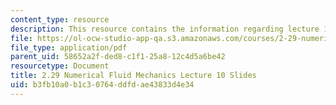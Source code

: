 ```yaml
---
content_type: resource
description: This resource contains the information regarding lecture 10 slides.
file: https://ol-ocw-studio-app-qa.s3.amazonaws.com/courses/2-29-numerical-fluid-mechanics-spring-2015/b3fb10a0b1c30764ddfdae43833d4e34_MIT2_29S15_Lecture10.pdf
file_type: application/pdf
parent_uid: 58652a2f-ded8-c1f1-25a8-12c4d5a6be42
resourcetype: Document
title: 2.29 Numerical Fluid Mechanics Lecture 10 Slides
uid: b3fb10a0-b1c3-0764-ddfd-ae43833d4e34
---
```

